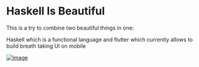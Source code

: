 # Haskell Is Beautiful

This is a try to combine two beautiful things in one:

Haskell which is a functional language
and
flutter which currently allows to build breath taking UI on mobile

[![Image](https://raw.githubusercontent.com/Volorf/Badges/master/Google%20Play/Google%20Play%20Badge.svg)](https://play.google.com/store/apps/details?id=com.WittyLion.haskell_is_beautiful)